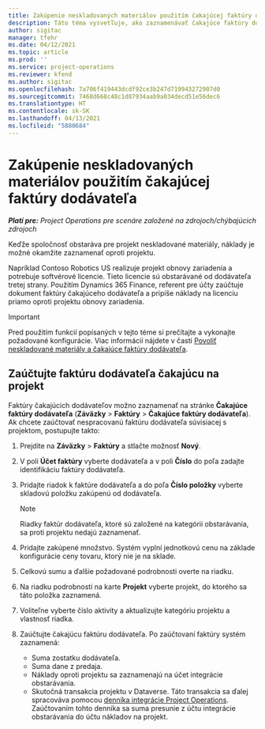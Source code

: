 ```yaml
---
title: Zakúpenie neskladovaných materiálov použitím čakajúcej faktúry dodávateľa
description: Táto téma vysvetľuje, ako zaznamenávať čakajúce faktúry dodávateľa.
author: sigitac
manager: tfehr
ms.date: 04/12/2021
ms.topic: article
ms.prod: ''
ms.service: project-operations
ms.reviewer: kfend
ms.author: sigitac
ms.openlocfilehash: 7a706f419443dcdf92ce3b247d719943272907d0
ms.sourcegitcommit: 7468d668c48c1d87934aab9a034decd51e56dec6
ms.translationtype: HT
ms.contentlocale: sk-SK
ms.lasthandoff: 04/13/2021
ms.locfileid: "5880684"
---
```

# <a name="purchase-non-stocked-materials-using-a-pending-vendor-invoice"></a>Zakúpenie neskladovaných materiálov použitím čakajúcej faktúry dodávateľa

_**Platí pre:** Project Operations pre scenáre založené na zdrojoch/chýbajúcich zdrojoch_

Keďže spoločnosť obstaráva pre projekt neskladované materiály, náklady je možné okamžite zaznamenať oproti projektu. 

Napríklad Contoso Robotics US realizuje projekt obnovy zariadenia a potrebuje softvérové licencie. Tieto licencie sú obstarávané od dodávateľa tretej strany.  Použitím Dynamics 365 Finance, referent pre účty zaúčtuje dokument faktúry čakajúceho dodávateľa a pripíše náklady na licenciu priamo oproti projektu obnovy zariadenia. 

> [!IMPORTANT]
> Pred použitím funkcií popísaných v tejto téme si prečítajte a vykonajte požadované konfigurácie. Viac informácií nájdete v časti [Povoliť neskladované materiály a čakajúce faktúry dodávateľa](configure-materials-nonstocked.md). 

## <a name="post-a-project-related-pending-vendor-invoice"></a>Zaúčtujte faktúru dodávateľa čakajúcu na projekt 

Faktúry čakajúcich dodávateľov možno zaznamenať na stránke **Čakajúce faktúry dodávateľa** (**Záväzky** > **Faktúry** > **Čakajúce faktúry dodávateľa**). Ak chcete zaúčtovať nespracovanú faktúru dodávateľa súvisiacej s projektom, postupujte takto:

1. Prejdite na **Záväzky** > **Faktúry** a stlačte možnosť **Nový**. 
2. V poli **Účet faktúry** vyberte dodávateľa a v poli **Číslo** do poľa zadajte identifikáciu faktúry dodávateľa.
3. Pridajte riadok k faktúre dodávateľa a do poľa **Číslo položky** vyberte skladovú položku zakúpenú od dodávateľa. 

    > [!NOTE]
    > Riadky faktúr dodávateľa, ktoré sú založené na kategórii obstarávania, sa proti projektu nedajú zaznamenať. 
    
5. Pridajte zakúpené množstvo. Systém vyplní jednotkovú cenu na základe konfigurácie ceny tovaru, ktorý nie je na sklade. 
6. Celkovú sumu a ďalšie požadované podrobnosti overte na riadku.
7. Na riadku podrobnosti na karte **Projekt** vyberte projekt, do ktorého sa táto položka zaznamená.
8. Voliteľne vyberte číslo aktivity a aktualizujte kategóriu projektu a vlastnosť riadka.
9. Zaúčtujte čakajúcu faktúru dodávateľa. Po zaúčtovaní faktúry systém zaznamená:
    
    - Suma zostatku dodávateľa.
    - Suma dane z predaja.
    - Náklady oproti projektu sa zaznamenajú na účet integrácie obstarávania.
    - Skutočná transakcia projektu v Dataverse. Táto transakcia sa ďalej spracováva pomocou [denníka integrácie Project Operations](../project-accounting/project-operations-integration-journal.md). Zaúčtovaním tohto denníka sa suma presunie z účtu integrácie obstarávania do účtu nákladov na projekt.
